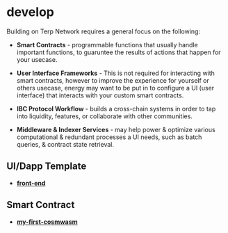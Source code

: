 # develop

Building on Terp Network requires a general focus on the following:

- **Smart Contracts** - programmable functions that usually handle important functions, to guaruntee the results of actions that happen for your usecase.

- **User Interface Frameworks** - This is not required for interacting with smart contracts, however to improve the experience for yourself or others usecase, energy may want to be put in to configure a UI (user interface) that interacts with your custom smart contracts.

- **IBC Protocol Workflow** - builds a cross-chain systems in order to tap into liquidity, features, or collaborate with other communities.

- **Middleware & Indexer Services** - may help power & optimize various computational & redundant processes a UI needs, such as batch queries, & contract state retrieval.

## UI/Dapp Template

- **[front-end](./front-end/README.md)**


## Smart Contract
- **[my-first-cosmwasm](./my-first-cosmwasm.md)**

